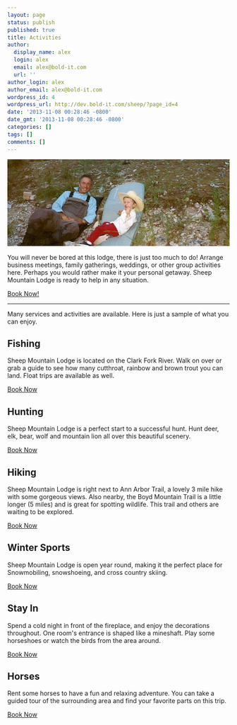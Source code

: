 ```yaml
---
layout: page
status: publish
published: true
title: Activities
author:
  display_name: alex
  login: alex
  email: alex@bold-it.com
  url: ''
author_login: alex
author_email: alex@bold-it.com
wordpress_id: 4
wordpress_url: http://dev.bold-it.com/sheep/?page_id=4
date: '2013-11-08 00:28:46 -0800'
date_gmt: '2013-11-08 00:28:46 -0800'
categories: []
tags: []
comments: []
---
```

<div class="row">
  <div class="col-lg-8">
    <img class="img-responsive img-rounded" src="../images/activities.png"><!-- take out img-rounded if you don't want the rounded corners on the image -->
  </div>
  <div class="col-lg-4">
    <p>
      You will never be bored at this lodge, there is just too much to do!  Arrange business meetings, family gatherings, weddings, or other group activities here.  Perhaps you would rather make it your personal getaway.  Sheep Mountain Lodge is ready to help in any situation.
    </p>
    <p>
      <a class="btn btn-primary btn-lg" href="../book">Book Now!</a>
    </p>
  </div>
</div>
<hr>
<div class="row">
  <div class="col-lg-12">
    <div class="well text-center">
      Many services and activities are available.  Here is just a sample of what you can enjoy.
    </div>
  </div>
</div>
<div class="row">
  <div class="col-lg-4">
    <h2>Fishing</h2>
    <p>Sheep Mountain Lodge is located on the Clark Fork River.  Walk on over or grab a guide to see how many cutthroat, rainbow and brown trout you can land.  Float trips are available as well.</p>
    <p>
      <a class="btn btn-default" href="../book">Book Now</a>
    </p>
  </div>
  <div class="col-lg-4">
    <h2>Hunting</h2>
    <p>Sheep Mountain Lodge is a perfect start to a successful hunt.  Hunt deer, elk, bear, wolf and mountain lion all over this beautiful scenery.</p>
    <p>          <a class="btn btn-default" href="../book">Book Now</a> </p>
  </div>
  <div class="col-lg-4">
    <h2>Hiking</h2>
    <p>Sheep Mountain Lodge is right next to Ann Arbor Trail, a lovely 3 mile hike with some gorgeous views.  Also nearby, the Boyd Mountain Trail is a little longer (5 miles) and is great for spotting wildlife.  This trail and others are waiting to be explored.</p>
    <p>          <a class="btn btn-default" href="../book">Book Now</a></p>
  </div>
  <div class="col-lg-4">
    <h2>Winter Sports</h2>
    <p>Sheep Mountain Lodge is open year round, making it the perfect place for Snowmobiling, snowshoeing, and cross country skiing.  </p>
    <p>          <a class="btn btn-default" href="../book">Book Now</a></p>
  </div>
  <div class="col-lg-4">
    <h2>Stay In</h2>
    <p>Spend a cold night in front of the fireplace, and enjoy the decorations throughout.  One room's entrance is shaped like a mineshaft.  Play some horseshoes or watch the birds from the area around.</p>
    <p>          <a class="btn btn-default" href="../book">Book Now</a></p>
  </div>
  <div class="col-lg-4">
    <h2>Horses</h2>
    <p>Rent some horses to have a fun and relaxing adventure.  You can take a guided tour of the surrounding area and find your favorite parts on this trip.</p>
    <p>          <a class="btn btn-default" href="../book">Book Now</a></p>
  </div>
</div>
